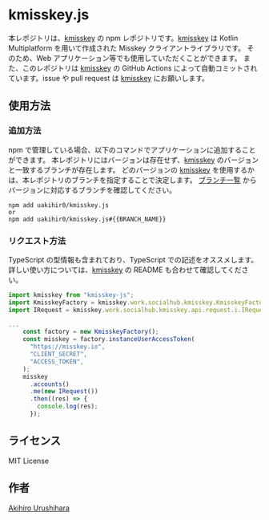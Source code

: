 # kmisskey.js

本レポジトリは、[kmisskey] の npm レポジトリです。[kmisskey] は Kotlin Multiplatform を用いて作成された Misskey クライアントライブラリです。
そのため、Web アプリケーション等でも使用していただくことができます。
また、このレポジトリは [kmisskey] の GitHub Actions によって自動コミットされています。issue や pull request は [kmisskey] にお願いします。

## 使用方法

### 追加方法

npm で管理している場合、以下のコマンドでアプリケーションに追加することができます。
本レポジトリにはバージョンは存在せず、[kmisskey] のバージョンと一致するブランチが存在します。
どのバージョンの [kmisskey] を使用するかは、本レポジトリのブランチを指定することで決定します。
[ブランチ一覧](https://github.com/uakihir0/kbsky-cocoapods/branches) からバージョンに対応するブランチを確認してください。

```shell
npm add uakihir0/kmisskey.js
or
npm add uakihir0/kmisskey.js#{{BRANCH_NAME}}
```

### リクエスト方法

TypeScript の型情報も含まれており、TypeScript での記述をオススメします。
詳しい使い方については、[kmisskey] の README も合わせて確認してください。

```typescript
import kmisskey from "kmisskey-js";
import KmisskeyFactory = kmisskey.work.socialhub.kmisskey.KmisskeyFactory;
import IRequest = kmisskey.work.socialhub.kmisskey.api.request.i.IRequest;

...
    const factory = new KmisskeyFactory();
    const misskey = factory.instanceUserAccessToken(
      "https://misskey.io",
      "CLIENT_SECRET",
      "ACCESS_TOKEN",
    );
    misskey
      .accounts()
      .me(new IRequest())
      .then((res) => {
        console.log(res);
      });
```

## ライセンス

MIT License

## 作者

[Akihiro Urushihara](https://github.com/uakihir0)

[kmisskey]: https://github.com/uakihir0/kmisskey